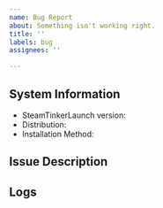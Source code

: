 ```yaml
---
name: Bug Report
about: Something isn't working right.
title: ''
labels: bug
assignees: ''

---
```


<!--
Fill out as much of the required information as you can. Please do not ignore the issue template, otherwise your issue may be closed without resolution.

Feel free to search through currently open issues to see if someone else has already reported your issue, or to see if your issue has already been resolved. You can also check the changelog on the wiki to see if its been addressed in the latest git release: https://github.com/frostworx/steamtinkerlaunch/wiki/Changelog
-->

## System Information
- SteamTinkerLaunch version: <!-- e.g. v12.12 -->
- Distribution: <!-- e.g. Arch Linux, SteamOS -->
- Installation Method: <!-- e.g. Package Manager, Flatpak -->

## Issue Description
<!-- Describe the issue in as much detail as you can. -->

## Logs
<!--
Please provide logs to help debug your issue.
You can find your steamtinkerlaunch.log from the last execution in `/dev/shm/steamtinkerlaunch/steamtinkerlaunch.log`.
Ensure that you are attaching the log created directly after running SteamTinkerLaunch and reproducing your issue.

Feel free to attach any further logs you feel might be important as well.
-->
